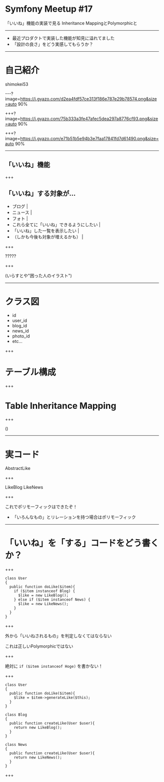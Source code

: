# Symfony Meetup #17

「いいね」機能の実装で見る
Inheritance MappingとPolymorphicと

---

- 最近プロダクトで実装した機能が知見に溢れてました
- 「設計の良さ」をどう実感してもらうか？

---

# 自己紹介
shimokei53

---?image=https://i.gyazo.com/d2ea4fdf57ce313f186e787e29b78574.png&size=auto 90%

+++?image=https://i.gyazo.com/75b333a3fe47afec5dea297a8776cf93.png&size=auto 90%

+++?image=https://i.gyazo.com/e71b51b5e94b3e7faa17841fd7d61490.png&size=auto 90%

---
## 「いいね」機能

+++
## 「いいね」する対象が...

- ブログ |
- ニュース | 
- フォト |
- これら全てに「いいね」できるようにしたい |
- 「いいね」した一覧を表示したい |
- （しかも今後も対象が増えるかも） | 

+++

?????

+++

(いらすとや"困った人のイラスト")

---

# クラス図

- id
- user_id
- blog_id
- news_id
- photo_id
- etc...

+++

# テーブル構成

+++

# Table Inheritance Mapping

+++

()

---

# 実コード

AbstractLike

+++

LikeBlog
LikeNews

+++

これでポリモーフィックはできたぞ！
- 「いろんなもの」とリレーションを持つ場合はポリモーフィック

---

# 「いいね」を「する」コードをどう書くか？

+++

```
class User
{
  public function doLike($item){
    if ($item instanceof Blog) {
      $like = new LikeBlog();
    } else if ($item instanceof News) {
      $like = new LikeNews();
    }
  }
}
```

+++

外から「いいねされるもの」を判定しなくてはならない

これは正しいPolymorphicではない

+++

絶対に `if ($item instanceof Hoge)` を書かない！

+++

```
class User
{
  public function doLike($item){
    $like = $item->generateLike($this);
  }
}
```

```
class Blog
{
  public function createLike(User $user){
    return new LikeBlog();
  }
}
```

```
class News
{
  public function createLike(User $user){
    return new LikeNews();
  }
}
```

+++

